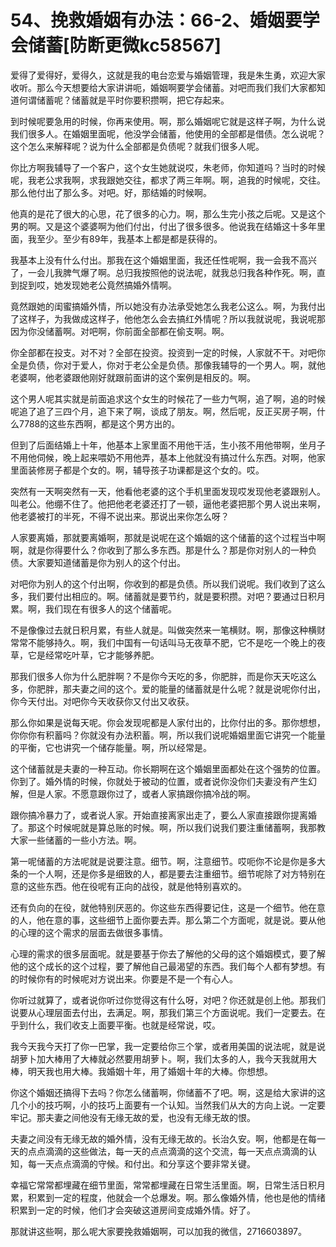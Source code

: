 # 54、挽救婚姻有办法：66-2、婚姻要学会储蓄[防断更微kc58567]

爱得了爱得好，爱得久，这就是我的电台恋爱与婚姻管理，我是朱生勇，欢迎大家收听。那么今天想要给大家讲讲呃，婚姻啊要学会储蓄。对吧而我们我们大家都知道何谓储蓄呢？储蓄就是平时你要积攒啊，把它存起来。

到时候呢要急用的时候，你再来使用。啊，那么婚姻呢它就是这样子啊，为什么说我们很多人。在婚姻里面呢，他没学会储蓄，他使用的全部都是借债。怎么说呢？这个怎么来解释呢？说为什么全部都是负债呢？就我们很多人呢。

你比方啊我辅导了一个客户，这个女生她就说哎，朱老师，你知道吗？当时的时候呢，我老公求我啊，求我跟她交往，都求了两三年啊。啊，追我的时候呢，交往。那么他付出了那么多。对吧。好，那结婚的时候啊。

他真的是花了很大的心思，花了很多的心力。啊，那么生完小孩之后呢。又是这个男的啊。又是这个婆婆啊为他们付出，付出了很多很多。他说我在结婚这十多年里面，我至少。至少有89年，我基本上都是都是获得的。

我基本上没有什么付出。那我在这个婚姻里面，我还任性呢啊，我一会我不高兴了，一会儿我脾气爆了啊。总归我按照他的说法呢，就我总归我各种作死。啊，直到捉到哎，她发现她老公竟然搞婚外情啊。

竟然跟她的闺蜜搞婚外情，所以她没有办法承受她怎么我老公这么。啊，为我付出了这样子，为我做成这样子，他他怎么会去搞红外情呢？所以我就说呢，我说呢那因为你没储蓄啊。对吧啊，你前面全部都在偷支啊。啊。

你全部都在投支。对不对？全部在投资。投资到一定的时候，人家就不干。对吧你全是负债，你对于爱人，你对于老公全是负债。那像我辅导的一个男人。啊，就他老婆啊，他老婆跟他刚好就跟前面讲的这个案例是相反的。啊。

这个男人呢其实就是前面追求这个女生的时候花了一些力气啊，追了啊，追的时候呢追了追了三四个月，追下来了啊，谈成了朋友。啊，然后呢，反正买房子啊，什么7788的这些东西啊，都是这个男方出的。

但到了后面结婚上十年，他基本上家里面不用他干活，生小孩不用他带啊，坐月子不用他伺候，晚上起来喂奶不用他弄，基本上他就没有搞过什么东西。对啊，他家里面装修房子都是个女的。啊，辅导孩子功课都是这个女的。哎。

突然有一天啊突然有一天，他看他老婆的这个手机里面发现哎发现他老婆跟别人。叫老公。他绷不住了。他把他老老婆还打了一顿，逼他老婆把那个男人说出来啊，他老婆被打的半死，不得不说出来。那说出来你怎么呀？

人家要离婚，那就要离婚啊，那就是说呢在这个婚姻的这个储蓄的这个过程当中啊啊，就是你得要什么？你收到了那么多东西。那是什么？那是你对别人的一种负债。大家要知道储蓄是你为别人的这个付出。

对吧你为别人的这个付出啊，你收到的都是负债。所以我们说呢。我们收到了这么多，我们要付出相应的。啊。储蓄就是要节约，就是要积攒。对吧？要通过日积月累。啊，我们现在有很多人的这个储蓄呢。

不是像像过去就日积月累，有些人就是。叫做突然来一笔横财。啊，那像这种横财常常不能够持久。啊，我们中国有一句话叫马无夜草不肥，它不是吃一个晚上的夜草，它是经常吃叶草，它才能够养肥。

那我们很多人你为什么肥胖啊？不是你今天吃的多，你肥胖，而是你天天吃这么多，你肥胖，那夫妻之间的这个。爱的能量的储蓄就是什么呢？就是说呢你付出，你今天付出。对吧你今天收获你又付出又收获。

那么你如果是说每天呢。你会发现呢都是人家付出的，比你付出的多。那你想想，你你你有积蓄吗？你就没有办法积蓄。啊，所以我们说呢婚姻里面它讲究一个能量的平衡，它也讲究一个储存能量。啊，所以经常是。

这个储蓄就是夫妻的一种互动。你长期啊在这个婚姻里面都处在这个强势的位置。你到了。婚外情的时候，你就处于被动的位置，或者说你没你们夫妻没有产生幻解，但是人家。不愿意跟你过了，或者人家搞跟你搞冷战的啊。

跟你搞冷暴力了，或者说人家。开始直接离家出走了，要么人家直接跟你提离婚了。那这个时候呢就是算总账的时候。啊，所以我们说我们要注重储蓄啊，我那教大家一些储蓄的一些小方法。啊。

第一呢储蓄的方法呢就是说要注意。细节。啊，注意细节。哎呃你不论是你是多大条的一个人啊，还是你多是细致的人，都是要去注重细节。细节呢除了对方特别在意的这些东西。他在役呢有正向的战役，就是他特别喜欢的。

还有负向的在役，就他特别厌恶的。你这些东西得要记住，这是一个细节。他在意的人，他在意的事，这些细节上面你要去弄。那么第二个方面呢，就是说。要从他的心理的这个需求的层面去做很多事情。

心理的需求的很多层面呢。就是要基于你去了解他的父母的这个婚姻模式，要了解他的这个成长的这个过程，要了解他自己最渴望的东西。我们每个人都有梦想。有的时候你有的时候呢对方说出来。你要是不是一个有心人。

你听过就算了，或者说你听过你觉得这有什么呀，对吧？你还就是创上他。那我们说要从心理层面去付出，去满足。啊，那我们第三个方面说呢。我们一定要去。在乎到什么，我们收支上面要平衡。也就是经常说，哎。

我今天我今天打了你一巴掌，我一定要给你三个掌，或者用美国的说法呢，就是说胡萝卜加大棒用了大棒就必然要用胡萝卜。啊，我们太多的人，我今天我就用大棒，明天我也用大棒。我婚姻十年，用了婚姻十年的大棒。你想想。

你这个婚姻还搞得下去吗？你怎么储蓄啊，你储蓄不了吧。啊，这是给大家讲的这几个小的技巧啊，小的技巧上面要有一个认知。当然我们从大的方向上说。一定要牢记。那夫妻之间他没有无缘无故的爱，也没有无缘无故的恨。

夫妻之间没有无缘无故的婚外情，没有无缘无故的。长治久安。啊，他都是在每一天的点点滴滴的这些做法，每一天的点点滴滴的这个交流，每一天点点滴滴的认知，每一天点点滴滴的守候。和付出。和分享这个要非常关键。

幸福它常常都埋藏在细节里面，常常都埋藏在日常生活里面。啊，日常生活日积月累，积累到一定的程度，他就会一个总爆发。啊。那么像婚外情，他也是他的情绪积累到一定的时候，他们才会突破这道房间变成婚外情。好了。

那就讲这些啊，那么呢大家要挽救婚姻啊，可以加我的微信，2716603897。